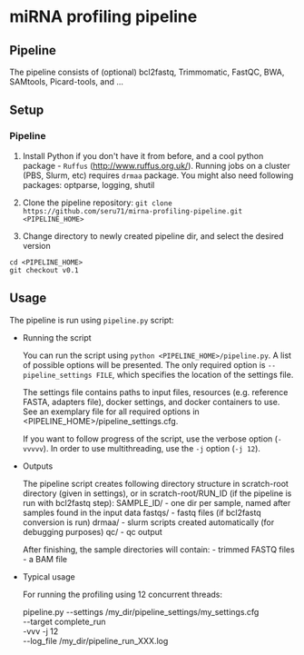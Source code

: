 
# miRNA profiling pipeline 



## Pipeline

The pipeline consists of (optional) bcl2fastq, Trimmomatic, FastQC, BWA, SAMtools, Picard-tools, and ... 



## Setup

### Pipeline

1. Install Python if you don't have it from before, and a cool python package - `Ruffus` (http://www.ruffus.org.uk/). 
Running jobs on a cluster (PBS, Slurm, etc) requires `drmaa` package. 
You might also need following packages: optparse, logging, shutil

2. Clone the pipeline repository:
`git clone https://github.com/seru71/mirna-profiling-pipeline.git <PIPELINE_HOME>`

3. Change directory to newly created pipeline dir, and select the desired version
```
cd <PIPELINE_HOME>
git checkout v0.1
```


## Usage

The pipeline is run using `pipeline.py` script:

* Running the script

    You can run the script using `python <PIPELINE_HOME>/pipeline.py`.
    A list of possible options will be presented. The only required option is `--pipeline_settings FILE`, 
    which specifies the location of the settings file.
    
    The settings file contains paths to input files, resources 
    (e.g. reference FASTA, adapters file), docker settings, 
    and docker containers to use. See an exemplary file for all required options 
    in <PIPELINE_HOME>/pipeline_settings.cfg.
  
    If you want to follow progress of the script, use the verbose option (`-vvvvv`).
    In order to use multithreading, use the `-j` option (`-j 12`).

* Outputs

    The pipeline script creates following directory structure in scratch-root directory (given in settings), or in 
    scratch-root/RUN_ID (if the pipeline is run with bcl2fastq step):
    	SAMPLE_ID/ - one dir per sample, named after samples found in the input data
    	fastqs/    - fastq files (if bcl2fastq conversion is run)
    	drmaa/     - slurm scripts created automatically (for debugging purposes)
    	qc/        - qc output

    After finishing, the sample directories will contain:
    	- trimmed FASTQ files
    	- a BAM file

* Typical usage

    For running the profiling using 12 concurrent threads:

	pipeline.py --settings /my_dir/pipeline_settings/my_settings.cfg \
				--target complete_run \
				-vvv -j 12 \
				--log_file /my_dir/pipeline_run_XXX.log





